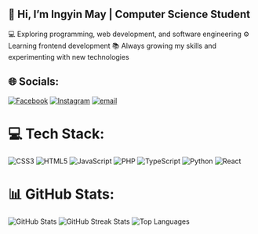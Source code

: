 ## 👋 Hi, I’m Ingyin May | Computer Science Student
💻 Exploring programming, web development, and software engineering
⚙️ Learning frontend development
📚 Always growing my skills and experimenting with new technologies


## 🌐 Socials:
[![Facebook](https://img.shields.io/badge/Facebook-%231877F2.svg?logo=Facebook&logoColor=white)](https://facebook.com/https://www.facebook.com/share/16xtuUD8J7/) [![Instagram](https://img.shields.io/badge/Instagram-%23E4405F.svg?logo=Instagram&logoColor=white)](https://instagram.com/yumi_tryurbest) [![email](https://img.shields.io/badge/Email-D14836?logo=gmail&logoColor=white)](mailto:ingyinmay1932003@gmail.com) 

# 💻 Tech Stack:
![CSS3](https://img.shields.io/badge/css3-%231572B6.svg?style=for-the-badge&logo=css3&logoColor=white) ![HTML5](https://img.shields.io/badge/html5-%23E34F26.svg?style=for-the-badge&logo=html5&logoColor=white) ![JavaScript](https://img.shields.io/badge/javascript-%23323330.svg?style=for-the-badge&logo=javascript&logoColor=%23F7DF1E) ![PHP](https://img.shields.io/badge/php-%23777BB4.svg?style=for-the-badge&logo=php&logoColor=white) ![TypeScript](https://img.shields.io/badge/typescript-%23007ACC.svg?style=for-the-badge&logo=typescript&logoColor=white) ![Python](https://img.shields.io/badge/python-3670A0?style=for-the-badge&logo=python&logoColor=ffdd54) ![React](https://img.shields.io/badge/react-%2320232a.svg?style=for-the-badge&logo=react&logoColor=%2361DAFB)
# 📊 GitHub Stats:
![GitHub Stats](https://github-readme-stats.vercel.app/api?username=lngyin&theme=react&hide_border=false&include_all_commits=false&count_private=false)
![GitHub Streak Stats](https://nrzak-streak-stats.vercel.app/?username=lngyin&theme=react&hide_border=false)
![Top Languages](https://github-readme-stats.vercel.app/api/top-langs/?username=lngyin&theme=react&hide_border=false&include_all_commits=false&count_private=false&layout=compact)

<!-- Proudly created with GPRM ( https://gprm.itsvg.in ) -->
